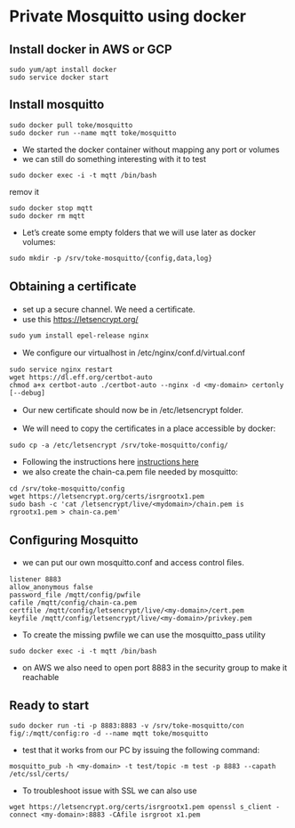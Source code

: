 # Private Mosquitto using docker 

## Install docker in AWS or GCP
```
sudo yum/apt install docker 
sudo service docker start

```

## Install mosquitto
```
sudo docker pull toke/mosquitto
sudo docker run --name mqtt toke/mosquitto
```
- We started the docker container without mapping any port or volumes
- we can still do something interesting with it to test
```
sudo docker exec -i -t mqtt /bin/bash
```
remov it
```
sudo docker stop mqtt 
sudo docker rm mqtt
```

- Let’s create some empty folders that we will use later as docker volumes:
```
sudo mkdir -p /srv/toke-mosquitto/{config,data,log}
```

## Obtaining a certiﬁcate
-  set up a secure channel. We need a certiﬁcate.
-  use this https://letsencrypt.org/
```
sudo yum install epel-release nginx
```

- We conﬁgure our virtualhost in /etc/nginx/conf.d/virtual.conf
```
sudo service nginx restart 
wget https://dl.eff.org/certbot-auto 
chmod a+x certbot-auto ./certbot-auto --nginx -d <my-domain> certonly [--debug]
```
- Our new certiﬁcate should now be in /etc/letsencrypt folder.

- We will need to copy the certiﬁcates in a place accessible by docker:
```
sudo cp -a /etc/letsencrypt /srv/toke-mosquitto/config/
```

- Following the instructions here
[instructions here](https://mosquitto.org/2015/12/using-lets-encrypt-certiﬁcates-withmosquitto/)
- we also create the chain-ca.pem ﬁle needed by mosquitto:
```
cd /srv/toke-mosquitto/config 
wget https://letsencrypt.org/certs/isrgrootx1.pem 
sudo bash -c 'cat /letsencrypt/live/<mydomain>/chain.pem is rgrootx1.pem > chain-ca.pem'
```

## Conﬁguring Mosquitto
-  we can put our own mosquitto.conf and access control ﬁles.
```
listener 8883 
allow_anonymous false 
password_file /mqtt/config/pwfile 
cafile /mqtt/config/chain-ca.pem 
certfile /mqtt/config/letsencrypt/live/<my-domain>/cert.pem 
keyfile /mqtt/config/letsencrypt/live/<my-domain>/privkey.pem
```

- To create the missing pwfile we can use the mosquitto_pass utility
```
sudo docker exec -i -t mqtt /bin/bash
```

-  on AWS we also need to open port 8883 in the security group to make it reachable

## Ready to start
```
sudo docker run -ti -p 8883:8883 -v /srv/toke-mosquitto/con fig/:/mqtt/config:ro -d --name mqtt toke/mosquitto
```

- test that it works from our PC by issuing the following command:
```
mosquitto_pub -h <my-domain> -t test/topic -m test -p 8883 --capath /etc/ssl/certs/
```

- To troubleshoot issue with SSL we can also use
```
wget https://letsencrypt.org/certs/isrgrootx1.pem openssl s_client -connect <my-domain>:8883 -CAfile isrgroot x1.pem
```


